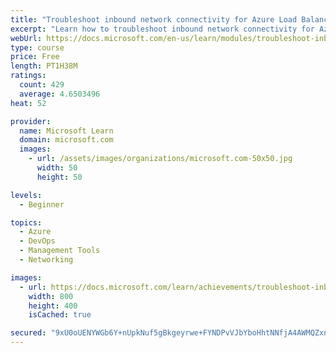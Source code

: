 ```yaml
---
title: "Troubleshoot inbound network connectivity for Azure Load Balancer"
excerpt: "Learn how to troubleshoot inbound network connectivity for Azure Load Balancer."
webUrl: https://docs.microsoft.com/en-us/learn/modules/troubleshoot-inbound-connectivity-azure-load-balancer/
type: course
price: Free
length: PT1H38M
ratings:
  count: 429
  average: 4.6503496
heat: 52

provider:
  name: Microsoft Learn
  domain: microsoft.com
  images:
    - url: /assets/images/organizations/microsoft.com-50x50.jpg
      width: 50
      height: 50

levels:
  - Beginner

topics:
  - Azure
  - DevOps
  - Management Tools
  - Networking

images:
  - url: https://docs.microsoft.com/learn/achievements/troubleshoot-inbound-connectivity-azure-load-balancer-social.png
    width: 800
    height: 400
    isCached: true

secured: "9xU0oUENYWGb6Y+nUpkNuf5gBkgeyrwe+FYNDPvVJbYboHhtNNfjA4AWMQZxnUYr49F/Ss7NVR3q6tJDOuqEySXulx8fKJrXwrYzDJtSiB/+uBUZUbe/8wp6gtEfcZT+QGqSwwpC1mtqBfanMyo5V+mo/lUZou83cG2KS/rkzFuq0XvrUO/tAl15bJ8s9FyLAC3LHt/l+KOxsJGgqWrlYNN/gtwF7SZNg6/fs/nl+PpbmBTUAsc69v3az6ix0IIhUVYtyuuNDlPtLyNlQ1ejOygPmqXFuQq9SovHwS4se/fiBAebAsiqzcDS+0+SgO7bY9o5/jgw59b4ZYkI7Grt+Gjr4qyryTU5Rtnytc4voHSipqryKU+NjjwmR611MW3Q04XXaLUzDAApvz/jGMbSijz4G3hlY5a9/PDOPD14E0s=;TC2CaBVOJQp68qLjaaIwrA=="
---
```


